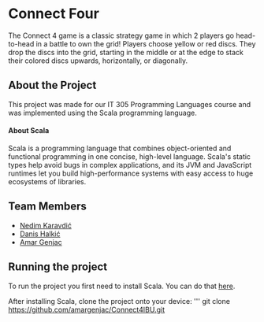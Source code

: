 # Connect Four

The Connect 4 game is a classic strategy game in which 2 players go head-to-head in a battle to own the grid! Players choose yellow or red discs. They drop the discs into the grid, starting in the middle or at the edge to stack their colored discs upwards, horizontally, or diagonally.

## About the Project

This project was made for our IT 305 Programming Languages course and was implemented using the Scala programming language.

#### About Scala

Scala is a programming language that combines object-oriented and functional programming in one concise, high-level language. Scala's static types help avoid bugs in complex applications, and its JVM and JavaScript runtimes let you build high-performance systems with easy access to huge ecosystems of libraries.

## Team Members
- [Nedim Karavdić](https://github.com/NedimKaravdic)
- [Danis Halkić](https://github.com/dhalkic)
- [Amar Genjac](https://github.com/amargenjac)

## Running the project 

To run the project you first need to install Scala. You can do that [here](https://www.scala-lang.org/download/).

After installing Scala, clone the project onto your device:
'''
git clone https://github.com/amargenjac/Connect4IBU.git


